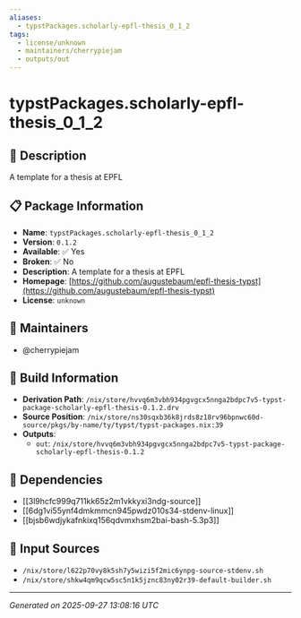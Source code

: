```yaml
---
aliases:
  - typstPackages.scholarly-epfl-thesis_0_1_2
tags:
  - license/unknown
  - maintainers/cherrypiejam
  - outputs/out
---
```


# typstPackages.scholarly-epfl-thesis_0_1_2

## 📝 Description

A template for a thesis at EPFL

## 📋 Package Information

- **Name**: `typstPackages.scholarly-epfl-thesis_0_1_2`
- **Version**: `0.1.2`
- **Available**: ✅ Yes
- **Broken**: ✅ No
- **Description**: A template for a thesis at EPFL
- **Homepage**: [https://github.com/augustebaum/epfl-thesis-typst](https://github.com/augustebaum/epfl-thesis-typst)
- **License**: `unknown`
## 👥 Maintainers

- @cherrypiejam


## 🔧 Build Information

- **Derivation Path**: `/nix/store/hvvq6m3vbh934pgvgcx5nnga2bdpc7v5-typst-package-scholarly-epfl-thesis-0.1.2.drv`
- **Source Position**: `/nix/store/ns30sqxb36k8jrds8z18rv96bpnwc60d-source/pkgs/by-name/ty/typst/typst-packages.nix:39`
- **Outputs**:
  - `out`:  `/nix/store/hvvq6m3vbh934pgvgcx5nnga2bdpc7v5-typst-package-scholarly-epfl-thesis-0.1.2`

## 🔗 Dependencies

- [[3l9hcfc999q711kk65z2m1vkkyxi3ndg-source]]
- [[6dg1vi55ynf4dmkmmcn945pwdz010s34-stdenv-linux]]
- [[bjsb6wdjykafnkixq156qdvmxhsm2bai-bash-5.3p3]]

## 📁 Input Sources

- `/nix/store/l622p70vy8k5sh7y5wizi5f2mic6ynpg-source-stdenv.sh`
- `/nix/store/shkw4qm9qcw5sc5n1k5jznc83ny02r39-default-builder.sh`

---
*Generated on 2025-09-27 13:08:16 UTC*
